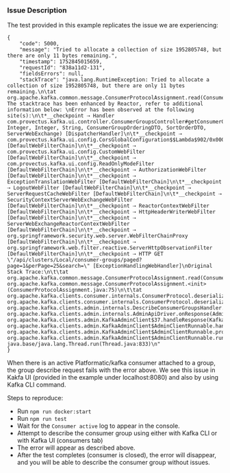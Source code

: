 ### Issue Description

The test provided in this example replicates the issue we are experiencing:
```
{
    "code": 5000,
    "message": "Tried to allocate a collection of size 1952805748, but there are only 11 bytes remaining.",
    "timestamp": 1752845015659,
    "requestId": "838a11d2-131",
    "fieldsErrors": null,
    "stackTrace": "java.lang.RuntimeException: Tried to allocate a collection of size 1952805748, but there are only 11 bytes remaining.\n\tat org.apache.kafka.common.message.ConsumerProtocolAssignment.read(ConsumerProtocolAssignment.java:107)\n\tSuppressed: The stacktrace has been enhanced by Reactor, refer to additional information below: \nError has been observed at the following site(s):\n\t*__checkpoint ⇢ Handler com.provectus.kafka.ui.controller.ConsumerGroupsController#getConsumerGroupsPage(String, Integer, Integer, String, ConsumerGroupOrderingDTO, SortOrderDTO, ServerWebExchange) [DispatcherHandler]\n\t*__checkpoint ⇢ com.provectus.kafka.ui.config.CorsGlobalConfiguration$$Lambda$902/0x00000008006bb808 [DefaultWebFilterChain]\n\t*__checkpoint ⇢ com.provectus.kafka.ui.config.CustomWebFilter [DefaultWebFilterChain]\n\t*__checkpoint ⇢ com.provectus.kafka.ui.config.ReadOnlyModeFilter [DefaultWebFilterChain]\n\t*__checkpoint ⇢ AuthorizationWebFilter [DefaultWebFilterChain]\n\t*__checkpoint ⇢ ExceptionTranslationWebFilter [DefaultWebFilterChain]\n\t*__checkpoint ⇢ LogoutWebFilter [DefaultWebFilterChain]\n\t*__checkpoint ⇢ ServerRequestCacheWebFilter [DefaultWebFilterChain]\n\t*__checkpoint ⇢ SecurityContextServerWebExchangeWebFilter [DefaultWebFilterChain]\n\t*__checkpoint ⇢ ReactorContextWebFilter [DefaultWebFilterChain]\n\t*__checkpoint ⇢ HttpHeaderWriterWebFilter [DefaultWebFilterChain]\n\t*__checkpoint ⇢ ServerWebExchangeReactorContextWebFilter [DefaultWebFilterChain]\n\t*__checkpoint ⇢ org.springframework.security.web.server.WebFilterChainProxy [DefaultWebFilterChain]\n\t*__checkpoint ⇢ org.springframework.web.filter.reactive.ServerHttpObservationFilter [DefaultWebFilterChain]\n\t*__checkpoint ⇢ HTTP GET \"/api/clusters/Local/consumer-groups/paged?page=1&perPage=25&search=\" [ExceptionHandlingWebHandler]\nOriginal Stack Trace:\n\t\tat org.apache.kafka.common.message.ConsumerProtocolAssignment.read(ConsumerProtocolAssignment.java:107)\n\t\tat org.apache.kafka.common.message.ConsumerProtocolAssignment.<init>(ConsumerProtocolAssignment.java:75)\n\t\tat org.apache.kafka.clients.consumer.internals.ConsumerProtocol.deserializeAssignment(ConsumerProtocol.java:152)\n\t\tat org.apache.kafka.clients.consumer.internals.ConsumerProtocol.deserializeAssignment(ConsumerProtocol.java:171)\n\t\tat org.apache.kafka.clients.admin.internals.DescribeConsumerGroupsHandler.handleResponse(DescribeConsumerGroupsHandler.java:133)\n\t\tat org.apache.kafka.clients.admin.internals.AdminApiDriver.onResponse(AdminApiDriver.java:216)\n\t\tat org.apache.kafka.clients.admin.KafkaAdminClient$37.handleResponse(KafkaAdminClient.java:4554)\n\t\tat org.apache.kafka.clients.admin.KafkaAdminClient$AdminClientRunnable.handleResponses(KafkaAdminClient.java:1268)\n\t\tat org.apache.kafka.clients.admin.KafkaAdminClient$AdminClientRunnable.processRequests(KafkaAdminClient.java:1421)\n\t\tat org.apache.kafka.clients.admin.KafkaAdminClient$AdminClientRunnable.run(KafkaAdminClient.java:1344)\n\t\tat java.base/java.lang.Thread.run(Thread.java:833)\n"
}
```

When there is an active Platformatic/kafka consumer attached to a group, the group describe request fails with the error above.
We see this issue in Kakfa UI (provided in the example under localhost:8080) and also by using Kafka CLI command.

Steps to reproduce:
- Run `npm run docker:start`
- Run `npm run test`
- Wait for the `Consumer active` log to appear in the console.
- Attempt to describe the consumer group using either with Kafka CLI or with Kafka UI (consumers tab)
- The error will appear as described above.
- After the test completes (consumer is closed), the error will disappear, and you will be able to describe the consumer group without issues.